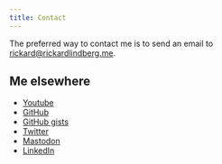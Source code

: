 ```yaml
---
title: Contact
---
```


The preferred way to contact me is to send an email to
[rickard@rickardlindberg.me](mailto:rickard@rickardlindberg.me).

## Me elsewhere

<ul>
  <li><a href="https://www.youtube.com/@rickardlindberg/videos">Youtube</a></li>
  <li><a href="https://github.com/rickardlindberg">GitHub</a></li>
  <li><a href="https://gist.github.com/rickardlindberg">GitHub gists</a></li>
  <li><a href="https://twitter.com/ricli85">Twitter</a></li>
  <li><a href="https://hachyderm.io/@rickardlindberg">Mastodon</a></li>
  <li><a href="https://www.linkedin.com/in/rickard-lindberg-6097a015/">LinkedIn</a></li>
</ul>
